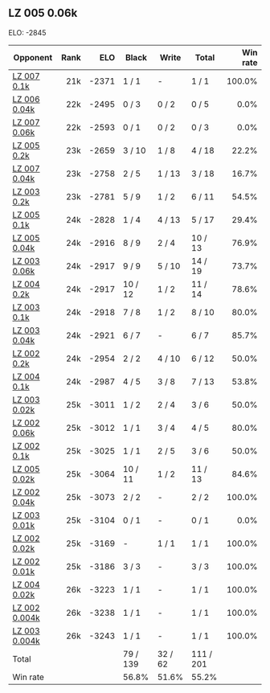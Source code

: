 ## LZ 005 0.06k ##

ELO: -2845

Opponent | Rank | ELO | Black | Write | Total | Win rate
---------|-----:|----:|-------|-------|-------|-------:
[LZ 007 0.1k](LZ%20007%200.1k.md) | 21k | -2371 | 1 / 1 | - | 1 / 1 | 100.0%
[LZ 006 0.04k](LZ%20006%200.04k.md) | 22k | -2495 | 0 / 3 | 0 / 2 | 0 / 5 | 0.0%
[LZ 007 0.06k](LZ%20007%200.06k.md) | 22k | -2593 | 0 / 1 | 0 / 2 | 0 / 3 | 0.0%
[LZ 005 0.2k](LZ%20005%200.2k.md) | 23k | -2659 | 3 / 10 | 1 / 8 | 4 / 18 | 22.2%
[LZ 007 0.04k](LZ%20007%200.04k.md) | 23k | -2758 | 2 / 5 | 1 / 13 | 3 / 18 | 16.7%
[LZ 003 0.2k](LZ%20003%200.2k.md) | 23k | -2781 | 5 / 9 | 1 / 2 | 6 / 11 | 54.5%
[LZ 005 0.1k](LZ%20005%200.1k.md) | 24k | -2828 | 1 / 4 | 4 / 13 | 5 / 17 | 29.4%
[LZ 005 0.04k](LZ%20005%200.04k.md) | 24k | -2916 | 8 / 9 | 2 / 4 | 10 / 13 | 76.9%
[LZ 003 0.06k](LZ%20003%200.06k.md) | 24k | -2917 | 9 / 9 | 5 / 10 | 14 / 19 | 73.7%
[LZ 004 0.2k](LZ%20004%200.2k.md) | 24k | -2917 | 10 / 12 | 1 / 2 | 11 / 14 | 78.6%
[LZ 003 0.1k](LZ%20003%200.1k.md) | 24k | -2918 | 7 / 8 | 1 / 2 | 8 / 10 | 80.0%
[LZ 003 0.04k](LZ%20003%200.04k.md) | 24k | -2921 | 6 / 7 | - | 6 / 7 | 85.7%
[LZ 002 0.2k](LZ%20002%200.2k.md) | 24k | -2954 | 2 / 2 | 4 / 10 | 6 / 12 | 50.0%
[LZ 004 0.1k](LZ%20004%200.1k.md) | 24k | -2987 | 4 / 5 | 3 / 8 | 7 / 13 | 53.8%
[LZ 003 0.02k](LZ%20003%200.02k.md) | 25k | -3011 | 1 / 2 | 2 / 4 | 3 / 6 | 50.0%
[LZ 002 0.06k](LZ%20002%200.06k.md) | 25k | -3012 | 1 / 1 | 3 / 4 | 4 / 5 | 80.0%
[LZ 002 0.1k](LZ%20002%200.1k.md) | 25k | -3025 | 1 / 1 | 2 / 5 | 3 / 6 | 50.0%
[LZ 005 0.02k](LZ%20005%200.02k.md) | 25k | -3064 | 10 / 11 | 1 / 2 | 11 / 13 | 84.6%
[LZ 002 0.04k](LZ%20002%200.04k.md) | 25k | -3073 | 2 / 2 | - | 2 / 2 | 100.0%
[LZ 003 0.01k](LZ%20003%200.01k.md) | 25k | -3104 | 0 / 1 | - | 0 / 1 | 0.0%
[LZ 002 0.02k](LZ%20002%200.02k.md) | 25k | -3169 | - | 1 / 1 | 1 / 1 | 100.0%
[LZ 002 0.01k](LZ%20002%200.01k.md) | 25k | -3186 | 3 / 3 | - | 3 / 3 | 100.0%
[LZ 004 0.02k](LZ%20004%200.02k.md) | 26k | -3223 | 1 / 1 | - | 1 / 1 | 100.0%
[LZ 002 0.004k](LZ%20002%200.004k.md) | 26k | -3238 | 1 / 1 | - | 1 / 1 | 100.0%
[LZ 003 0.004k](LZ%20003%200.004k.md) | 26k | -3243 | 1 / 1 | - | 1 / 1 | 100.0%
Total | | | 79 / 139 | 32 / 62 | 111 / 201 | 
Win rate| | | 56.8% | 51.6% | 55.2% | 

